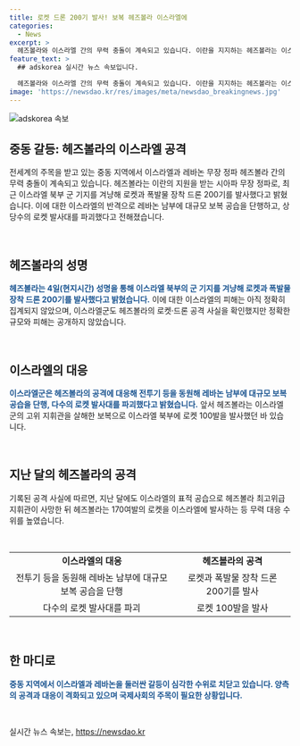 ```yaml
---
title: 로켓 드론 200기 발사! 보복 헤즈볼라 이스라엘에
categories:
  - News
excerpt: >
  헤즈볼라와 이스라엘 간의 무력 충돌이 계속되고 있습니다. 이란을 지지하는 헤즈볼라는 이스라엘 북부에 로켓과 폭탄 장착 드론 200기를 발사하며 최근 고위 지휘관 살해에 보복했습니다. 이에 이스라엘군은 대규모 보복 공습으로 헤즈볼라의 로켓 발사대를 파괴했고, 헤즈볼라는 이에 대응해 무력시위를 이어왔습니다. 최근까지도 양측 간의 무력 충돌이 계속되고 있어 긴장이 이어지고 있습니다.
feature_text: >
  ## adskorea 실시간 뉴스 속보입니다.

  헤즈볼라와 이스라엘 간의 무력 충돌이 계속되고 있습니다. 이란을 지지하는 헤즈볼라는 이스라엘 북부에 로켓과 폭탄 장착 드론 200기를 발사하며 최근 고위 지휘관 살해에 보복했습니다. 이에 이스라엘군은 대규모 보복 공습으로 헤즈볼라의 로켓 발사대를 파괴했고, 헤즈볼라는 이에 대응해 무력시위를 이어왔습니다. 최근까지도 양측 간의 무력 충돌이 계속되고 있어 긴장이 이어지고 있습니다.
image: 'https://newsdao.kr/res/images/meta/newsdao_breakingnews.jpg'
---
```


<p><img src="https://newsdao.kr/res/images/meta/newsdao_breakingnews.jpg" alt="adskorea 속보" /></p>

<h2 data-ke-size="size26">중동 갈등: 헤즈볼라의 이스라엘 공격</h2>

<p>전세계의 주목을 받고 있는 중동 지역에서 이스라엘과 레바논 무장 정파 헤즈볼라 간의 무력 충돌이 계속되고 있습니다. 헤즈볼라는 이란의 지원을 받는 시아파 무장 정파로, 최근 이스라엘 북부 군 기지를 겨냥해 로켓과 폭발물 장착 드론 200기를 발사했다고 밝혔습니다. 이에 대한 이스라엘의 반격으로 레바논 남부에 대규모 보복 공습을 단행하고, 상당수의 로켓 발사대를 파괴했다고 전해졌습니다.</p>

<p data-ke-size="size16">&nbsp;</p>

<h2 data-ke-size="size24">헤즈볼라의 성명</h2>

<p><b><span style="color: #1a5490;">헤즈볼라는 4일(현지시간) 성명을 통해 이스라엘 북부의 군 기지를 겨냥해 로켓과 폭발물 장착 드론 200기를 발사했다고 밝혔습니다.</span></b> 이에 대한 이스라엘의 피해는 아직 정확히 집계되지 않았으며, 이스라엘군도 헤즈볼라의 로켓·드론 공격 사실을 확인했지만 정확한 규모와 피해는 공개하지 않았습니다.</p>

<p data-ke-size="size16">&nbsp;</p>

<h2 data-ke-size="size24">이스라엘의 대응</h2>

<p><b><span style="color: #1a5490;">이스라엘군은 헤즈볼라의 공격에 대응해 전투기 등을 동원해 레바논 남부에 대규모 보복 공습을 단행, 다수의 로켓 발사대를 파괴했다고 밝혔습니다.</span></b> 앞서 헤즈볼라는 이스라엘군의 고위 지휘관을 살해한 보복으로 이스라엘 북부에 로켓 100발을 발사했던 바 있습니다.</p>

<p data-ke-size="size16">&nbsp;</p>

<h2 data-ke-size="size24">지난 달의 헤즈볼라의 공격</h2>

<p>기록된 공격 사실에 따르면, 지난 달에도 이스라엘의 표적 공습으로 헤즈볼라 최고위급 지휘관이 사망한 뒤 헤즈볼라는 170여발의 로켓을 이스라엘에 발사하는 등 무력 대응 수위를 높였습니다.</p>

<p data-ke-size="size16">&nbsp;</p>

<table>
<tbody>
<tr>
<td style="text-align: center; height: 17px;"><b>이스라엘의 대응</b></td>
<td style="text-align: center; height: 17px;"><b>헤즈볼라의 공격</b></td>
</tr>
<tr>
<td style="text-align: center;">전투기 등을 동원해 레바논 남부에 대규모 보복 공습을 단행</td>
<td style="text-align: center;">로켓과 폭발물 장착 드론 200기를 발사</td>
</tr>
<tr>
<td style="text-align: center;">다수의 로켓 발사대를 파괴</td>
<td style="text-align: center;">로켓 100발을 발사</td>
</tr>
</tbody>
</table>

<p data-ke-size="size16">&nbsp;</p>

<h2 data-ke-size="size24">한 마디로</h2>

<p><b><span style="color: #1a5490;">중동 지역에서 이스라엘과 레바논을 둘러싼 갈등이 심각한 수위로 치닫고 있습니다. 양측의 공격과 대응이 격화되고 있으며 국제사회의 주목이 필요한 상황입니다.</span></b></p>

<p data-ke-size="size16">&nbsp;</p>
실시간 뉴스 속보는, <a href="https://newsdao.kr" rel="dofollow">https://newsdao.kr</a>


